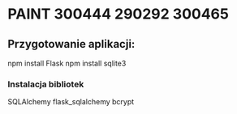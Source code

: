 # PAINT 300444 290292 300465

## Przygotowanie aplikacji:

npm install Flask 
npm install sqlite3 

### Instalacja bibliotek
SQLAlchemy 
flask_sqlalchemy
bcrypt 